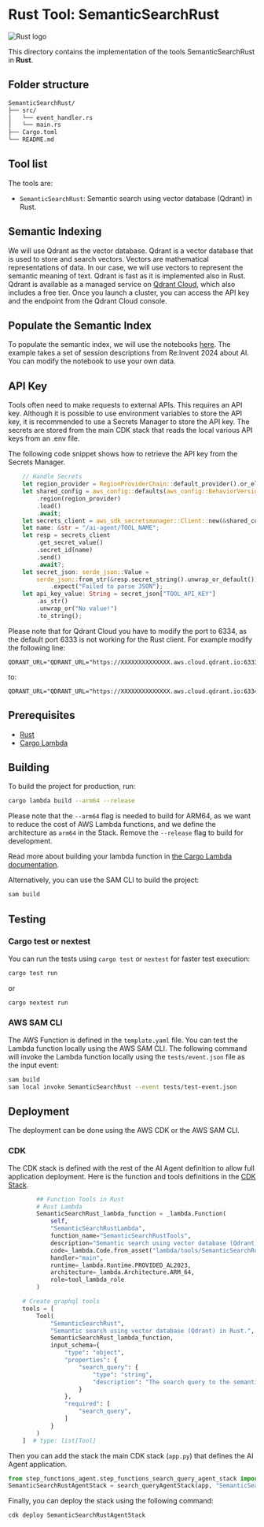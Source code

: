 # Rust Tool: SemanticSearchRust

![Rust logo](https://cdn.simpleicons.org/rust/gray?size=48)

This directory contains the implementation of the tools SemanticSearchRust in **Rust**.

## Folder structure

```txt
SemanticSearchRust/
├── src/
│   └── event_handler.rs
│   └── main.rs
├── Cargo.toml
└── README.md
```

## Tool list

The tools are:

* `SemanticSearchRust`: Semantic search using vector database (Qdrant) in Rust.

## Semantic Indexing

We will use Qdrant as the vector database. Qdrant is a vector database that is used to store and search vectors. Vectors are mathematical representations of data. In our case, we will use vectors to represent the semantic meaning of text. Qdrant is fast as it is implemented also in Rust.
Qdrant is available as a managed service on [Qdrant Cloud](https://qdrant.tech/cloud/), which also includes a free tier. Once you launch a cluster, you can access the API key and the endpoint from the Qdrant Cloud console.

## Populate the Semantic Index

To populate the semantic index, we will use the notebooks [here](notebooks/pupulate_database.ipynb). The example takes a set of session descriptions from Re:Invent 2024 about AI. You can modify the notebook to use your own data.

## API Key

Tools often need to make requests to external APIs. This requires an API key. Although it is possible to use environment variables to store the API key, it is recommended to use a Secrets Manager to store the API key. The secrets are stored from the main CDK stack that reads the local various API keys from an .env file.

The following code snippet shows how to retrieve the API key from the Secrets Manager.

```rust
    // Handle Secrets
    let region_provider = RegionProviderChain::default_provider().or_else("us-west-2");
    let shared_config = aws_config::defaults(aws_config::BehaviorVersion::latest())
        .region(region_provider)
        .load()
        .await;
    let secrets_client = aws_sdk_secretsmanager::Client::new(&shared_config);
    let name: &str = "/ai-agent/TOOL_NAME";
    let resp = secrets_client
        .get_secret_value()
        .secret_id(name)
        .send()
        .await?;
    let secret_json: serde_json::Value =
        serde_json::from_str(&resp.secret_string().unwrap_or_default())
            .expect("Failed to parse JSON");
    let api_key_value: String = secret_json["TOOL_API_KEY"]
        .as_str()
        .unwrap_or("No value!")
        .to_string();
```

Please note that for Qdrant Cloud you have to modify the port to 6334, as the default port 6333 is not working for the Rust client. For example modify the following line:

```text
QDRANT_URL="QDRANT_URL="https://XXXXXXXXXXXXXX.aws.cloud.qdrant.io:6333"
```

to:

```text
QDRANT_URL="QDRANT_URL="https://XXXXXXXXXXXXXX.aws.cloud.qdrant.io:6334"
```

## Prerequisites

* [Rust](https://www.rust-lang.org/tools/install)
* [Cargo Lambda](https://www.cargo-lambda.info/guide/installation.html)

## Building

To build the project for production, run:

```bash
cargo lambda build --arm64 --release
```

Please note that the `--arm64` flag is needed to build for ARM64, as we want to reduce the cost of AWS Lambda functions, and we define the architecture as `arm64` in the Stack. Remove the `--release` flag to build for development.

Read more about building your lambda function in [the Cargo Lambda documentation](https://www.cargo-lambda.info/commands/build.html).

Alternatively, you can use the SAM CLI to build the project:

```bash
sam build
```

## Testing

### Cargo test or nextest

You can run the tests using `cargo test` or `nextest` for faster test execution:

```bash
cargo test run
```

or

```bash
cargo nextest run
```

### AWS SAM CLI

The AWS Function is defined in the `template.yaml` file. You can test the Lambda function locally using the AWS SAM CLI. The following command will invoke the Lambda function locally using the `tests/event.json` file as the input event:

```bash
sam build
sam local invoke SemanticSearchRust --event tests/test-event.json
```

## Deployment

The deployment can be done using the AWS CDK or the AWS SAM CLI.

### CDK

The CDK stack is defined with the rest of the AI Agent definition to allow full application deployment. Here is the function and tools definitions in the [CDK Stack](../../step_functions_agent/step_functions_graphql_agent_stack.py).

```python
        ## Function Tools in Rust
        # Rust Lambda
        SemanticSearchRust_lambda_function = _lambda.Function(
            self, 
            "SemanticSearchRustLambda",
            function_name="SemanticSearchRustTools",
            description="Semantic search using vector database (Qdrant) in Rust using Rust.",
            code=_lambda.Code.from_asset("lambda/tools/SemanticSearchRust/target/lambda/SemanticSearchRust"), 
            handler="main",
            runtime=_lambda.Runtime.PROVIDED_AL2023,
            architecture=_lambda.Architecture.ARM_64,
            role=tool_lambda_role
        )

    # Create graphql tools
    tools = [
        Tool(
            "SemanticSearchRust",
            "Semantic search using vector database (Qdrant) in Rust.",
            SemanticSearchRust_lambda_function,
            input_schema={
                "type": "object",
                "properties": {
                    "search_query": {
                        "type": "string",
                        "description": "The search query to the semantic index.."
                    }
                },
                "required": [
                    "search_query",
                ]
            }
        )
    ]  # type: list[Tool]
```

Then you can add the stack the main CDK stack (`app.py`) that defines the AI Agent application.

```python
from step_functions_agent.step_functions_search_query_agent_stack import SemanticSearchRustAgentStack
SemanticSearchRustAgentStack = search_queryAgentStack(app, "SemanticSearchRustAgentStack")
```

Finally, you can deploy the stack using the following command:

```bash
cdk deploy SemanticSearchRustAgentStack
```
